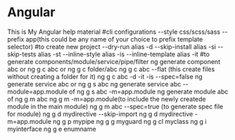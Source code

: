 # Angular
This is My Angular help material
#cli configurations
--style css/scss/sass
--prefix app(this could be any name of your choice to prefix template selector)
#to create new project
--dry-run alias -d
--skip-install alias -si
--skip-tests alias -st
--inline-style alias -is
--inline-template alias -it
#to generate components/module/service/pipe/filter
ng generate component abc or ng g c abc or ng g c folder/abc
ng g c abc --flat (this create files without creating a folder for it)
ng g c abc -d -it -is --spec=false
ng generate service abc or ng g s abc
ng generate service abc --module=app.module of ng g s abc -m=app.module
ng generate module abc of ng g m abc
ng g m -m=app.module(to include the newly createde module in the main module)
ng g m abc --spec=true (to generate spec file for module)
ng g d mydirective --skip-import
ng g d mydirective -m=app.module
ng g p mypipe
ng g g myguard
ng g cl myclass
ng g i myinterface
ng g e enumname
